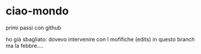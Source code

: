 # ciao-mondo
primi passi con github

ho già sbagliato: dovevo intervenire con l mofifiche (edits) in questo branch ma la febbre....
